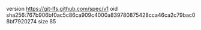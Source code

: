 version https://git-lfs.github.com/spec/v1
oid sha256:767b906bf0ac5c86ca909c4000a839780875428cca46ca2c79bac08bf7920274
size 85
